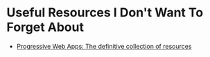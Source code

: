 # Useful Resources I Don't Want To Forget About

- [Progressive Web Apps: The definitive collection of resources](https://dev.opera.com/articles/pwa-resources/)